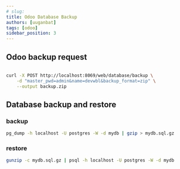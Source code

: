 ```yaml
---
# slug:
title: Odoo Database Backup
authors: [uuganbat]
tags: [odoo]
sidebar_position: 3
---
```


## Odoo backup request

```bash

curl -X POST http://localhost:8069/web/database/backup \
    -d "master_pwd=admin&name=devwbl&backup_format=zip" \
    --output backup.zip

```

## Database backup and restore

### backup

```bash
pg_dump -h localhost -U postgres -W -d mydb | gzip > mydb.sql.gz
```

### restore

```bash
gunzip -c mydb.sql.gz | psql -h localhost -U postgres -W -d mydb
```
